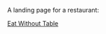 A landing page for a restaurant:

[Eat Without Table](https://berkaysenkoylu.github.io/restaurant_landingpage/)